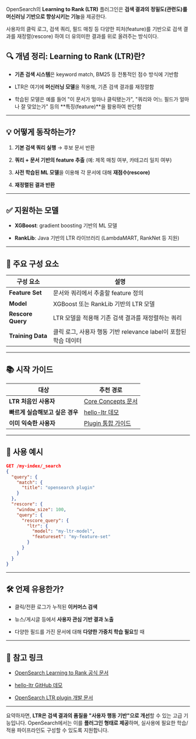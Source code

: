 OpenSearch의 **Learning to Rank (LTR)** 플러그인은 **검색 결과의 정밀도(관련도)를 머신러닝 기반으로 향상시키는 기능**을 제공한다.

사용자의 클릭 로그, 검색 쿼리, 필드 매칭 등 다양한 피처(feature)를 기반으로 검색 결과를 재정렬(rescore) 하여 더 유의미한 결과를 위로 올려주는 방식이다.

## 🔍 개념 정리: Learning to Rank (LTR)란?

- **기존 검색 시스템**은 keyword match, BM25 등 전통적인 점수 방식에 기반함
    
- LTR은 여기에 **머신러닝 모델**을 적용해, 기존 검색 결과를 재정렬함
    
- 학습된 모델은 예를 들어 "이 문서가 얼마나 클릭됐는가", "쿼리와 어느 필드가 얼마나 잘 맞았는가" 등의 **특징(feature)**을 활용하여 판단함
    

---

## 💡 어떻게 동작하는가?

1. **기본 검색 쿼리 실행** → 후보 문서 반환
    
2. **쿼리 + 문서 기반의 feature 추출** (예: 제목 매칭 여부, 카테고리 일치 여부)
    
3. **사전 학습된 ML 모델**을 이용해 각 문서에 대해 **재점수(rescore)**
    
4. **재정렬된 결과 반환**
    

---

## ✅ 지원하는 모델

- **XGBoost**: gradient boosting 기반의 ML 모델
    
- **RankLib**: Java 기반의 LTR 라이브러리 (LambdaMART, RankNet 등 지원)
    

---

## 🧱 주요 구성 요소

|구성 요소|설명|
|---|---|
|**Feature Set**|문서와 쿼리에서 추출할 feature 정의|
|**Model**|XGBoost 또는 RankLib 기반의 LTR 모델|
|**Rescore Query**|LTR 모델을 적용해 기존 검색 결과를 재정렬하는 쿼리|
|**Training Data**|클릭 로그, 사용자 행동 기반 relevance label이 포함된 학습 데이터|

---

## 📚 시작 가이드

|대상|추천 경로|
|---|---|
|**LTR 처음인 사용자**|[Core Concepts 문서](https://opensearch.org/docs/latest/search-plugins/learning-to-rank/core-concepts/)|
|**빠르게 실습해보고 싶은 경우**|[hello-ltr 데모](https://github.com/o19s/hello-ltr)|
|**이미 익숙한 사용자**|[Plugin 통합 가이드](https://opensearch.org/docs/latest/search-plugins/learning-to-rank/integrate/)|

---

## 🧪 사용 예시

```json
GET /my-index/_search
{
  "query": {
    "match": {
      "title": "opensearch plugin"
    }
  },
  "rescore": {
    "window_size": 100,
    "query": {
      "rescore_query": {
        "ltr": {
          "model": "my-ltr-model",
          "featureset": "my-feature-set"
        }
      }
    }
  }
}
```

---

## 🛠️ 언제 유용한가?

- 클릭/전환 로그가 누적된 **이커머스 검색**
    
- 뉴스/게시글 등에서 **사용자 관심 기반 결과 노출**
    
- 다양한 필드를 가진 문서에 대해 **다양한 가중치 학습 필요**할 때
    

---

## 🔗 참고 링크

- [OpenSearch Learning to Rank 공식 문서](https://opensearch.org/docs/latest/search-plugins/learning-to-rank/)
    
- [hello-ltr GitHub 데모](https://github.com/o19s/hello-ltr)
    
- [OpenSearch LTR plugin 개발 문서](https://github.com/opensearch-project/opensearch-learning-to-rank-base)
    

---

요약하자면, **LTR은 검색 결과의 품질을 "사용자 행동 기반"으로 개선**할 수 있는 고급 기능입니다. OpenSearch에서는 이를 **플러그인 형태로 제공**하며, 실사용에 필요한 학습/적용 파이프라인도 구성할 수 있도록 지원합니다.